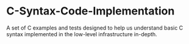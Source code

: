 # C-Syntax-Code-Implementation
A set of C examples and tests designed to help us understand basic C syntax implemented in the low-level infrastructure in-depth. 

